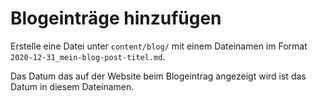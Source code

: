 # Blogeinträge hinzufügen

Erstelle eine Datei unter `content/blog/` mit einem Dateinamen im Format `2020-12-31_mein-blog-post-titel.md`.

Das Datum das auf der Website beim Blogeintrag angezeigt wird ist das Datum in diesem Dateinamen.
